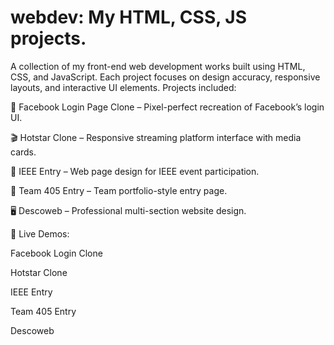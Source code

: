 # webdev: My HTML, CSS, JS projects.

A collection of my front-end web development works built using HTML, CSS, and JavaScript. Each project focuses on design accuracy, responsive layouts, and interactive UI elements.
Projects included:

🎯 Facebook Login Page Clone – Pixel-perfect recreation of Facebook’s login UI.

🎬 Hotstar Clone – Responsive streaming platform interface with media cards.

📄 IEEE Entry – Web page design for IEEE event participation.

👥 Team 405 Entry – Team portfolio-style entry page.

🖥 Descoweb – Professional multi-section website design.

🔗 Live Demos:

Facebook Login Clone

Hotstar Clone

IEEE Entry

Team 405 Entry

Descoweb
